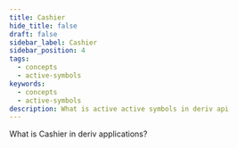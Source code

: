 ```yaml
---
title: Cashier
hide_title: false
draft: false
sidebar_label: Cashier
sidebar_position: 4
tags:
  - concepts
  - active-symbols
keywords:
  - concepts
  - active-symbols
description: What is active active symbols in deriv api
---
```


What is Cashier in deriv applications?

